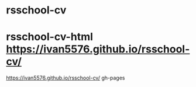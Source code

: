 # rsschool-cv
 rsschool-cv-html
https://ivan5576.github.io/rsschool-cv/
=======
https://ivan5576.github.io/rsschool-cv/
 gh-pages
